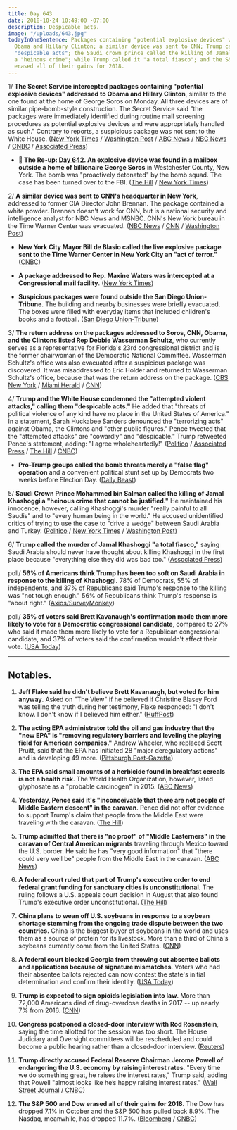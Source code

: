 ```yaml
---
title: Day 643
date: 2018-10-24 10:49:00 -07:00
description: Despicable acts.
image: "/uploads/643.jpg"
todayInOneSentence: Packages containing "potential explosive devices" were sent to
  Obama and Hillary Clinton; a similar device was sent to CNN; Trump called the packages
  "despicable acts"; the Saudi crown prince called the killing of Jamal Khashoggi
  a "heinous crime"; while Trump called it "a total fiasco"; and the S&P 500 and Dow
  erased all of their gains for 2018.
---
```


1/ **The Secret Service intercepted packages containing "potential explosive devices" addressed to Obama and Hillary Clinton**, similar to the one found at the home of George Soros on Monday. All three devices are of similar pipe-bomb-style construction. The Secret Service said "the packages were immediately identified during routine mail screening procedures as potential explosive devices and were appropriately handled as such." Contrary to reports, a suspicious package was not sent to the White House. ([New York Times](https://www.nytimes.com/2018/10/24/nyregion/clinton-obama-explosive-device.html) / [Washington Post](https://www.washingtonpost.com/nation/2018/10/24/bomb-sent-bill-hillary-clintons-home-new-york-city-suburb/) / [ABC News](https://abcnews.go.com/US/suspicious-package-found-clintons-home-north-york-city/story?id=58713254) / [NBC News](https://www.nbcnews.com/news/us-news/suspicious-package-found-near-new-york-home-bill-hillary-clinton-n923816) / [CNBC](https://www.cnbc.com/2018/10/24/pipe-bomb-addressed-to-the-white-house-is-intercepted-cnn.html) / [Associated Press](https://apnews.com/e0ce67492cd843659d09b56c93cfeb35))

* **📌 The Re-up: [Day 642](https://whatthefuckjusthappenedtoday.com/2018/10/23/day-642/). An explosive device was found in a mailbox outside a home of billionaire George Soros** in Westchester County, New York. The bomb was "proactively detonated" by the bomb squad. The case has been turned over to the FBI. ([The Hill](https://thehill.com/blogs/blog-briefing-room/412674-explosive-device-found-at-george-soross-home) / [New York Times](https://www.nytimes.com/2018/10/22/nyregion/george-soros-explosive-device.html))

2/ **A similar device was sent to CNN's headquarter in New York**, addressed to former CIA Director John Brennan. The package contained a white powder. Brennan doesn't work for CNN, but is a national security and intelligence analyst for NBC News and MSNBC. CNN's New York bureau in the Time Warner Center was evacuated. ([NBC News](https://www.nbcnews.com/news/us-news/cnn-s-new-york-office-receives-suspicious-package-similar-those-n923851) / [CNN](https://www.cnn.com/2018/10/24/politics/bill-clinton-hillary-clinton-chappaqua/index.html) / [Washington Post](https://www.washingtonpost.com/lifestyle/style/cnn-offices-in-new-york-evacuated-over-suspicious-package-scare/2018/10/24/ec73563c-d79b-11e8-aeb7-ddcad4a0a54e_story.html))

* **New York City Mayor Bill de Blasio called the live explosive package sent to the Time Warner Center in New York City an "act of terror."** ([CNBC](https://www.cnbc.com/2018/10/24/new-york-city-mayor-bill-de-blasio.html))

* **A package addressed to Rep. Maxine Waters was intercepted at a Congressional mail facility**. ([New York Times](https://www.nytimes.com/2018/10/24/nyregion/clinton-obama-explosive-device.html))

* **Suspicious packages were found outside the San Diego Union-Tribune**. The building and nearby businesses were briefly evacuated. The boxes were filled with everyday items that included children's books and a football. ([San Diego Union-Tribune](http://www.sandiegouniontribune.com/news/public-safety/sd-me-suspicious-package-ut-20181024-story.html))

3/ **The return address on the packages addressed to Soros, CNN, Obama, and the Clintons listed Rep Debbie Wasserman Schultz**, who currently serves as a representative for Florida's 23rd congressional district and is the former chairwoman of the Democratic National Committee. Wasserman Schultz's office was also evacuated after a suspicious package was discovered. It was misaddressed to Eric Holder and returned to Wasserman Schultz's office, because that was the return address on the package. ([CBS New York](https://newyork.cbslocal.com/2018/10/24/clintons-suspicious-package/) / [Miami Herald](https://www.miamiherald.com/latest-news/article220542845.html) / [CNN](https://www.cnn.com/politics/live-news/clintons-obama-suspicious-packages/h_b215a0b31750a9f48e8bcf3ef4ad884f))

4/ **Trump and the White House condemned the "attempted violent attacks," calling them "despicable acts."** He added that "threats of political violence of any kind have no place in the United States of America." In a statement, Sarah Huckabee Sanders denounced the "terrorizing acts" against Obama, the Clintons and "other public figures." Pence tweeted that the "attempted attacks" are "cowardly" and "despicable." Trump retweeted Pence's statement, adding: "I agree wholeheartedly!" ([Politico](https://www.politico.com/story/2018/10/24/bomb-at-clintons-home-935374) / [Associated Press](https://apnews.com/5c93ac06309c4ce88e8cd5023f89feca) / [The Hill](https://thehill.com/homenews/administration/412935-trump-echoes-pence-on-suspicious-packages-dispicable) / [CNBC](https://www.cnbc.com/2018/10/24/feds-investigating-suspicious-package-near-clintons-new-york-home-nbc.html))

* **Pro-Trump groups called the bomb threats merely a "false flag" operation** and a convenient political stunt set up by Democrats two weeks before Election Day. ([Daily Beast](https://www.thedailybeast.com/pro-trump-media-insists-bomb-threats-against-clinton-obama-cnn-are-pure-bs-a-false-flag))

5/ **Saudi Crown Prince Mohammed bin Salman called the killing of Jamal Khashoggi a "heinous crime that cannot be justified."** He maintained his innocence, however, calling Khashoggi's murder "really painful to all Saudis" and to "every human being in the world." He accused unidentified critics of trying to use the case to "drive a wedge" between Saudi Arabia and Turkey. ([Politico](https://www.politico.com/story/2018/10/24/saudi-prince-khashoggi-death-935446) / [New York Times](https://www.nytimes.com/2018/10/24/world/middleeast/saudi-khashoggi-crown-prince.html) / [Washington Post](https://www.washingtonpost.com/world/saudi-crown-prince-calls-khashoggi-murder-heinous-crime-vows-perpetrators-will-be-brought-to-justice/2018/10/24/839cc878-d700-11e8-8384-bcc5492fef49_story.html))

6/ **Trump called the murder of Jamal Khashoggi "a total fiasco,"** saying Saudi Arabia should never have thought about killing Khashoggi in the first place because "everything else they did was bad too." ([Associated Press](https://apnews.com/9c79116125c740d084eaf3576d8958a8))

poll/ **56% of Americans think Trump has been too soft on Saudi Arabia in response to the killing of Khashoggi.** 78% of Democrats, 55% of independents, and 37% of Republicans said Trump's response to the killing was "not tough enough." 56% of Republicans think Trump's response is "about right." ([Axios/SurveyMonkey](https://www.axios.com/most-americans-think-trump-too-soft-on-saudi-arabia-ff7aeb5e-6fbf-4c28-948b-7a43d4fcef93.html))

poll/ **35% of voters said Brett Kavanaugh's confirmation made them more likely to vote for a Democratic congressional candidate**, compared to 27% who said it made them more likely to vote for a Republican congressional candidate, and 37% of voters said the confirmation wouldn't affect their vote. ([USA Today](https://www.usatoday.com/story/news/politics/elections/2018/10/24/brett-kavanaugh-effect-democrats-republicans-midterms-usa-today-suffolk-poll/1739876002/))

---

## Notables.

 1. **Jeff Flake said he didn't believe Brett Kavanaugh, but voted for him anyway**. Asked on "The View" if he believed if Christine Blasey Ford was telling the truth during her testimony, Flake responded: "I don't know. I don't know if I believed him either." ([HuffPost](https://www.huffingtonpost.com/entry/jeff-flake-the-view-brett-kavanaugh-doubts_us_5bcf8503e4b0a8f17ef1a571))

 2. **The acting EPA administrator told the oil and gas industry that the "new EPA" is "removing regulatory barriers and leveling the playing field for American companies."** Andrew Wheeler, who replaced Scott Pruitt, said that the EPA has initiated 28 "major deregulatory actions" and is developing 49 more. ([Pittsburgh Post-Gazette](http://www.post-gazette.com/business/powersource/2018/10/24/Andrew-Wheeler-oil-and-gas-industry-EPA-Marcellus-Shale-Coalition/stories/201810240110))

 3. **The EPA said small amounts of a herbicide found in breakfast cereals is not a health risk**. The World Health Organization, however, listed glyphosate as a "probable carcinogen" in 2015. ([ABC News](https://abcnews.go.com/Politics/trace-amount-herbicide-breakfast-cereals-concern/story?id=58697973))

 4. **Yesterday, Pence said it's "inconceivable that there are not people of Middle Eastern descent" in the caravan**. Pence did not offer evidence to support Trump's claim that people from the Middle East were traveling with the caravan. ([The Hill](https://thehill.com/homenews/administration/412746-pence-its-inconceivable-there-are-not-people-of-middle-eastern))

 5. **Trump admitted that there is "no proof" of "Middle Easterners" in the caravan of Central American migrants** traveling through Mexico toward the U.S. border. He said he has "very good information" that "there could very well be" people from the Middle East in the caravan. ([ABC News](https://abcnews.go.com/US/trump-admits-proof-middle-easterners-caravan/story?id=58686056))

 6. **A federal court ruled that part of Trump's executive order to end federal grant funding for sanctuary cities is unconstitutional**. The ruling follows a U.S. appeals court decision in August that also found Trump's executive order unconstitutional. ([The Hill](https://thehill.com/homenews/administration/413000-federal-court-rules-part-of-trump-order-on-sanctuary-city-funding-is))

 7. **China plans to wean off U.S. soybeans in response to a soybean shortage stemming from the ongoing trade dispute between the two countries.** China is the biggest buyer of soybeans in the world and uses them as a source of protein for its livestock. More than a third of China's soybeans currently come from the United States. ([CNN](https://www.cnn.com/2018/10/24/economy/china-soybeans-trade-war/index.html))

 8. **A federal court blocked Georgia from throwing out absentee ballots and applications because of signature mismatches**. Voters who had their absentee ballots rejected can now contest the state's initial determination and confirm their identity. ([USA Today](https://www.usatoday.com/story/news/politics/2018/10/24/federal-court-georgia-voters-can-affirm-absentee-ballot-signatures/1753415002/))

 9. **Trump is expected to sign opioids legislation into law**. More than 72,000 Americans died of drug-overdose deaths in 2017 -- up nearly 7% from 2016. ([CNN](https://www.cnn.com/2018/10/24/politics/donald-trump-opioid-crisis-one-year-later-event/index.html))

10. **Congress postponed a closed-door interview with Rod Rosenstein**, saying the time allotted for the session was too short. The House Judiciary and Oversight committees will be rescheduled and could become a public hearing rather than a closed-door interview. ([Reuters](https://www.reuters.com/article/usa-congress-rosenstein/congress-postpones-questioning-u-s-justice-official-on-trump-russia-probe-idUSKCN1MY01P))

11. **Trump directly accused Federal Reserve Chairman Jerome Powell of endangering the U.S. economy by raising interest rates**. "Every time we do something great, he raises the interest rates," Trump said, adding that Powell "almost looks like he’s happy raising interest rates." ([Wall Street Journal](https://www.wsj.com/articles/trump-steps-up-attacks-on-fed-chairman-jerome-powell-1540338090) / [CNBC](https://www.cnbc.com/2018/10/24/interest-rates-trump-attacks-fed-chairman-powell-wsj-reports.html))

12. **The S&P 500 and Dow erased all of their gains for 2018**. The Dow has dropped 7.1% in October and the S&P 500 has pulled back 8.9%. The Nasdaq, meanwhile, has dropped 11.7%. ([Bloomberg](https://www.bloomberg.com/news/articles/2018-10-23/asia-stocks-look-mixed-as-late-u-s-rally-falters-markets-wrap) / [CNBC](https://www.cnbc.com/2018/10/24/dow-poised-for-triple-digit-losses-at-the-open-after-tuesdays-500-point-recovery.html))